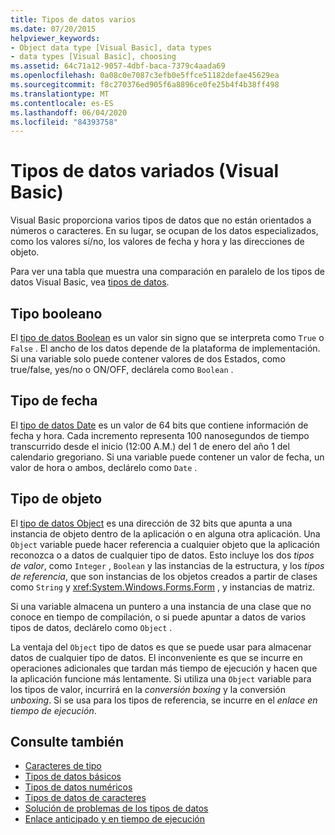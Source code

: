 ```yaml
---
title: Tipos de datos varios
ms.date: 07/20/2015
helpviewer_keywords:
- Object data type [Visual Basic], data types
- data types [Visual Basic], choosing
ms.assetid: 64c71a12-9057-4dbf-baca-7379c4aada69
ms.openlocfilehash: 0a08c0e7087c3efb0e5ffce51182defae45629ea
ms.sourcegitcommit: f8c270376ed905f6a8896ce0fe25b4f4b38ff498
ms.translationtype: MT
ms.contentlocale: es-ES
ms.lasthandoff: 06/04/2020
ms.locfileid: "84393758"
---
```

# <a name="miscellaneous-data-types-visual-basic"></a>Tipos de datos variados (Visual Basic)
Visual Basic proporciona varios tipos de datos que no están orientados a números o caracteres. En su lugar, se ocupan de los datos especializados, como los valores sí/no, los valores de fecha y hora y las direcciones de objeto.  
  
 Para ver una tabla que muestra una comparación en paralelo de los tipos de datos Visual Basic, vea [tipos de datos](../../../language-reference/data-types/index.md).  
  
## <a name="boolean-type"></a>Tipo booleano  
 El [tipo de datos Boolean](../../../language-reference/data-types/boolean-data-type.md) es un valor sin signo que se interpreta como `True` o `False` . El ancho de los datos depende de la plataforma de implementación. Si una variable solo puede contener valores de dos Estados, como true/false, yes/no o ON/OFF, declárela como `Boolean` .  
  
## <a name="date-type"></a>Tipo de fecha  
 El [tipo de datos Date](../../../language-reference/data-types/date-data-type.md) es un valor de 64 bits que contiene información de fecha y hora. Cada incremento representa 100 nanosegundos de tiempo transcurrido desde el inicio (12:00 A.M.) del 1 de enero del año 1 del calendario gregoriano. Si una variable puede contener un valor de fecha, un valor de hora o ambos, declárelo como `Date` .  
  
## <a name="object-type"></a>Tipo de objeto  
 El [tipo de datos Object](../../../language-reference/data-types/object-data-type.md) es una dirección de 32 bits que apunta a una instancia de objeto dentro de la aplicación o en alguna otra aplicación. Una `Object` variable puede hacer referencia a cualquier objeto que la aplicación reconozca o a datos de cualquier tipo de datos. Esto incluye los dos *tipos de valor*, como `Integer` , `Boolean` y las instancias de la estructura, y los *tipos de referencia*, que son instancias de los objetos creados a partir de clases como `String` y <xref:System.Windows.Forms.Form> , y instancias de matriz.  
  
 Si una variable almacena un puntero a una instancia de una clase que no conoce en tiempo de compilación, o si puede apuntar a datos de varios tipos de datos, declárelo como `Object` .  
  
 La ventaja del `Object` tipo de datos es que se puede usar para almacenar datos de cualquier tipo de datos. El inconveniente es que se incurre en operaciones adicionales que tardan más tiempo de ejecución y hacen que la aplicación funcione más lentamente. Si utiliza una `Object` variable para los tipos de valor, incurrirá en la *conversión boxing* y la conversión *unboxing*. Si se usa para los tipos de referencia, se incurre en el *enlace en tiempo de ejecución*.  
  
## <a name="see-also"></a>Consulte también

- [Caracteres de tipo](type-characters.md)
- [Tipos de datos básicos](elementary-data-types.md)
- [Tipos de datos numéricos](numeric-data-types.md)
- [Tipos de datos de caracteres](character-data-types.md)
- [Solución de problemas de los tipos de datos](troubleshooting-data-types.md)
- [Enlace anticipado y en tiempo de ejecución](../early-late-binding/index.md)
